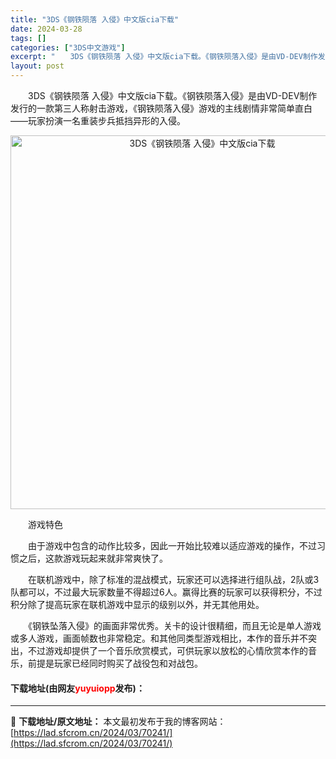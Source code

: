 ```yaml
---
title: "3DS《钢铁陨落 入侵》中文版cia下载"
date: 2024-03-28
tags: []
categories: ["3DS中文游戏"]
excerpt: "　　3DS《钢铁陨落 入侵》中文版cia下载。《钢铁陨落入侵》是由VD-DEV制作发行的一款第三人称射击游戏，《钢铁陨落入侵》游戏的主线剧情非常简单直白&mdash;&mdash;玩家扮演一名重装步兵抵挡异形的入侵。 　　游戏特色 　　由于游戏中包含的动作比较多，因此一开始比较难以适应游戏的操作，不&hellip;"
layout: post
---
```


 <p>　　3DS《钢铁陨落 入侵》中文版cia下载。《钢铁陨落入侵》是由VD-DEV制作发行的一款第三人称射击游戏，《钢铁陨落入侵》游戏的主线剧情非常简单直白&mdash;&mdash;玩家扮演一名重装步兵抵挡异形的入侵。</p> <p align="center"><img align="" border="0" src="https://lad.sfcrom.cn/wp-content/uploads/2024/03/20240328_660549159dd57.png" width="598" alt="3DS《钢铁陨落 入侵》中文版cia下载" /></p> <p>　　游戏特色</p> <p>　　由于游戏中包含的动作比较多，因此一开始比较难以适应游戏的操作，不过习惯之后，这款游戏玩起来就非常爽快了。</p> <p>　　在联机游戏中，除了标准的混战模式，玩家还可以选择进行组队战，2队或3队都可以，不过最大玩家数量不得超过6人。赢得比赛的玩家可以获得积分，不过积分除了提高玩家在联机游戏中显示的级别以外，并无其他用处。</p> <p>　　《钢铁坠落入侵》的画面非常优秀。关卡的设计很精细，而且无论是单人游戏或多人游戏，画面帧数也非常稳定。和其他同类型游戏相比，本作的音乐并不突出，不过游戏却提供了一个音乐欣赏模式，可供玩家以放松的心情欣赏本作的音乐，前提是玩家已经同时购买了战役包和对战包。</p> <p><h4>下载地址(由网友<font color="red">yuyuiopp</font>发布)：</h4></p> 

---
📖 **下载地址/原文地址：** 本文最初发布于我的博客网站：[https://lad.sfcrom.cn/2024/03/70241/](https://lad.sfcrom.cn/2024/03/70241/)
